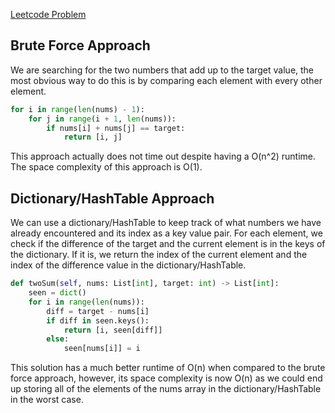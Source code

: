 [Leetcode Problem](https://leetcode.com/problems/two-sum/description/)
## Brute Force Approach
We are searching for the two numbers that add up to the target value, the most obvious way to do this is by comparing each element with every other element.
``` Python
for i in range(len(nums) - 1):
	for j in range(i + 1, len(nums)):
		if nums[i] + nums[j] == target:
			return [i, j]
```
This approach actually does not time out despite having a O(n^2) runtime. The space complexity of this approach is O(1).
## Dictionary/HashTable Approach
We can use a dictionary/HashTable to keep track of what numbers we have already encountered and its index as a key value pair. For each element, we check if the difference of the target and the current element is in the keys of the dictionary. If it is, we return the index of the current element and the index of the difference value in the dictionary/HashTable.
``` Python
def twoSum(self, nums: List[int], target: int) -> List[int]:
	seen = dict()
	for i in range(len(nums)):
		diff = target - nums[i]
		if diff in seen.keys():
			return [i, seen[diff]]
		else:
			seen[nums[i]] = i
```
This solution has a much better runtime of O(n) when compared to the brute force approach, however, its space complexity is now O(n) as we could end up storing all of the elements of the nums array in the dictionary/HashTable in the worst case.